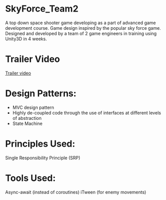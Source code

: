 # SkyForce_Team2
A top down space shooter game developing as a part of advanced game development course.
Game design inspired by the popular sky force game.
Designed and developed by a team of 2 game engineers in training using Unity3D in 4 weeks.

# Trailer Video
[Trailer video](https://drive.google.com/file/d/1RQOzOdxf_9K8arng1NwDrHb9bq7tKjzb/view?usp=sharing "Trailer Video")

# Design Patterns:
 * MVC design pattern
 * Highly de-coupled code through the use of interfaces at different levels of abstraction
 * State Machine

# Principles Used:
Single Responsibility Principle (SRP)

# Tools Used:
Async-await (instead of coroutines)
iTween (for enemy movements)
